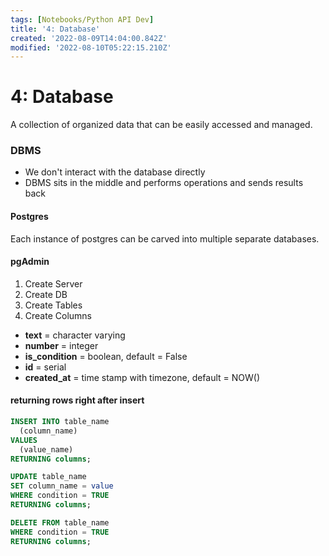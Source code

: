 ```yaml
---
tags: [Notebooks/Python API Dev]
title: '4: Database'
created: '2022-08-09T14:04:00.842Z'
modified: '2022-08-10T05:22:15.210Z'
---
```


# 4: Database

A collection of organized data that can be easily accessed and managed.

### DBMS

- We don't interact with the database directly
- DBMS sits in the middle and performs operations and sends results back

#### Postgres

Each instance of postgres can be carved into multiple separate databases.

#### pgAdmin

1. Create Server
2. Create DB
3. Create Tables
4. Create Columns
  - __text__ = character varying
  - __number__ = integer
  - __is_condition__ = boolean, default = False
  - __id__ = serial
  - __created_at__ = time stamp with timezone, default = NOW()


#### returning rows right after insert
```sql
INSERT INTO table_name
  (column_name)
VALUES
  (value_name)
RETURNING columns;
```

```sql
UPDATE table_name
SET column_name = value
WHERE condition = TRUE
RETURNING columns;
```

```sql
DELETE FROM table_name
WHERE condition = TRUE
RETURNING columns;
```

